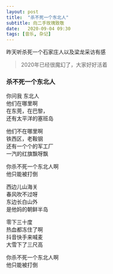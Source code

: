 ```yaml
---
layout: post
title:  "杀不死一个东北人" 
subtitle: 向二手玫瑰致敬
date:   2020-09-04 09:30
tags: [音乐, 杂记]
---
```


昨天听杀死一个石家庄人以及梁龙采访有感
> 2020年已经很魔幻了，大家好好活着

### 杀不死一个东北人

你问我 东北人<br>
他们在哪里啊<br>
在东莞，在巴黎，<br>
还有太平洋的塞班岛

他们不在哪里啊<br>
铁西区，老鞍钢<br>
还有一个个的军工厂<br>
一汽的红旗飘呀飘

你杀不死一个东北人啊<br>
他只能被打倒

西边儿山海关<br>
春风吹不过呀<br>
东边长白山外<br>
是他妈的朝鲜半岛

零下三十度<br>
热血都冻住了啊<br>
抖音快手来喊麦<br>
大雪下了三尺高

你杀不死一个东北人啊<br>
他只能被打倒
